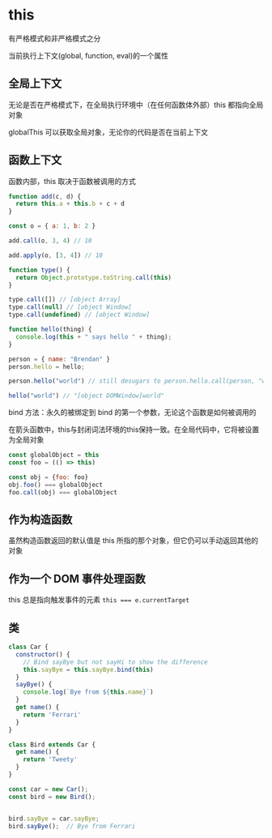# this

有严格模式和非严格模式之分

当前执行上下文(global, function, eval)的一个属性

## 全局上下文

无论是否在严格模式下，在全局执行环境中（在任何函数体外部）this 都指向全局对象

globalThis 可以获取全局对象，无论你的代码是否在当前上下文

## 函数上下文

函数内部，this 取决于函数被调用的方式

```js
function add(c, d) {
  return this.a + this.b + c + d
}

const o = { a: 1, b: 2 }

add.call(o, 3, 4) // 10

add.apply(o, [3, 4]) // 10

function type() {
  return Object.prototype.toString.call(this)
}

type.call([]) // [object Array]
type.call(null) // [object Window]
type.call(undefined) // [object Window]

function hello(thing) {
  console.log(this + " says hello " + thing);
}

person = { name: "Brendan" }
person.hello = hello;

person.hello("world") // still desugars to person.hello.call(person, "world")

hello("world") // "[object DOMWindow]world"
```

bind 方法：永久的被绑定到 bind 的第一个参数，无论这个函数是如何被调用的

在箭头函数中，this与封闭词法环境的this保持一致。在全局代码中，它将被设置为全局对象

```js
const globalObject = this
const foo = (() => this)

const obj = {foo: foo}
obj.foo() === globalObject
foo.call(obj) === globalObject
```

## 作为构造函数

虽然构造函数返回的默认值是 this 所指的那个对象，但它仍可以手动返回其他的对象

## 作为一个 DOM 事件处理函数

this 总是指向触发事件的元素 `this === e.currentTarget`

## 类

```js
class Car {
  constructor() {
    // Bind sayBye but not sayHi to show the difference
    this.sayBye = this.sayBye.bind(this)
  }
  sayBye() {
    console.log(`Bye from ${this.name}`)
  }
  get name() {
    return 'Ferrari'
  }
}

class Bird extends Car {
  get name() {
    return 'Tweety'
  }
}

const car = new Car();
const bird = new Bird();


bird.sayBye = car.sayBye;
bird.sayBye();  // Bye from Ferrari
```
